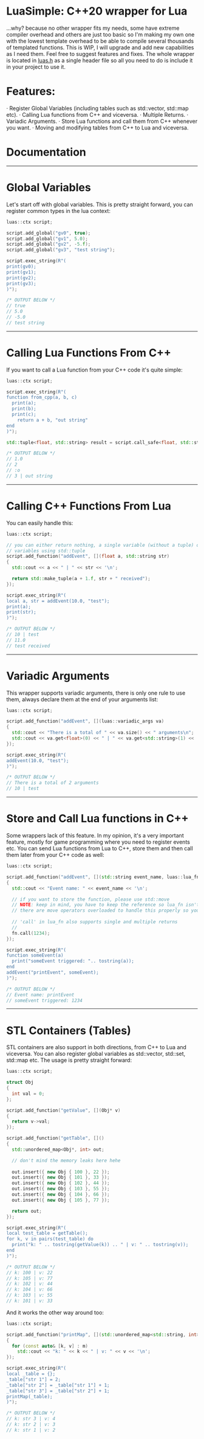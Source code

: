 # LuaSimple: C++20 wrapper for Lua

...why? because no other wrapper fits my needs, some have extreme compiler overhead and others are just too basic so I'm making my own one with the lowest template overhead to be able to compile several thousands of templated functions. This is WIP, I will upgrade and add new capabilities as I need them. Feel free to suggest features and fixes. The whole wrapper is located in [luas.h](LuaSimple/code/luas.h) as a single header file so all you need to do is include it in your project to use it.

# Features:
· Register Global Variables (including tables such as std::vector, std::map etc).
· Calling Lua functions from C++ and viceversa.
· Multiple Returns.
· Variadic Arguments.
· Store Lua functions and call them from C++ whenever you want.
· Moving and modifying tables from C++ to Lua and viceversa.

# Documentation
- - - -
# Global Variables

Let's start off with global variables. This is pretty straight forward, you can register common types in the lua context:

```cpp
luas::ctx script;

script.add_global("gv0", true);
script.add_global("gv1", 5.0);
script.add_global("gv2", -5.f);
script.add_global("gv3", "test string");

script.exec_string(R"(
print(gv0);
print(gv1);
print(gv2);
print(gv3);
)");

/* OUTPUT BELOW */
// true
// 5.0
// -5.0
// test string
```
- - - -
# Calling Lua Functions From C++

If you want to call a Lua function from your C++ code it's quite simple:

```cpp
luas::ctx script;

script.exec_string(R"(
function from_cpp(a, b, c)
  print(a);
  print(b);
  print(c);
	return a + b, "out string"
end
)");

std::tuple<float, std::string> result = script.call_safe<float, std::string>("from_cpp", 1.f, 2, ":o");

/* OUTPUT BELOW */
// 1.0
// 2
// :o
// 3 | out string
```
- - - -
# Calling C++ Functions From Lua

You can easily handle this:

```cpp
luas::ctx script;

// you can either return nothing, a single variable (without a tuple) or multiple
// variables using std::tuple
script.add_function("addEvent", [](float a, std::string str)
{
  std::cout << a << " | " << str << '\n';

  return std::make_tuple(a + 1.f, str + " received");
});

script.exec_string(R"(
local a, str = addEvent(10.0, "test");
print(a);
print(str);
)");

/* OUTPUT BELOW */
// 10 | test
// 11.0
// test received
```
- - - -
# Variadic Arguments

This wrapper supports variadic arguments, there is only one rule to use them, always declare them at the end of your arguments list:

```cpp
luas::ctx script;

script.add_function("addEvent", [](luas::variadic_args va)
{
  std::cout << "There is a total of " << va.size() << " arguments\n";
  std::cout << va.get<float>(0) << " | " << va.get<std::string>(1) << '\n';
});

script.exec_string(R"(
addEvent(10.0, "test");
)");

/* OUTPUT BELOW */
// There is a total of 2 arguments
// 10 | test
```
- - - -
# Store and Call Lua functions in C++

Some wrappers lack of this feature. In my opinion, it's a very important feature, mostly for game programming where you need to register events etc. You can send Lua functions from Lua to C++, store them and then call them later from your C++ code as well:

```cpp
luas::ctx script;

script.add_function("addEvent", [](std::string event_name, luas::lua_fn& fn) // lua_fn must be a reference
{
  std::cout << "Event name: " << event_name << '\n';

  // if you want to store the function, please use std::move
  // NOTE: keep in mind, you have to keep the reference so lua_fn isn't destroyed.
  // there are move operators overloaded to handle this properly so you must use std::move
  
  // 'call' in lua_fn also supports single and multiple returns
  //
  fn.call(1234);
});

script.exec_string(R"(
function someEvent(a)
  print("someEvent triggered: ".. tostring(a));
end
addEvent("printEvent", someEvent);
)");

/* OUTPUT BELOW */
// Event name: printEvent
// someEvent triggered: 1234

```
- - - -
# STL Containers (Tables)

STL containers are also support in both directions, from C++ to Lua and viceversa. You can also register global variables as std::vector, std::set, std::map etc. The usage is pretty straight forward:

```cpp
luas::ctx script;

struct Obj
{
  int val = 0;
};

script.add_function("getValue", [](Obj* v)
{
  return v->val;
});

script.add_function("getTable", []()
{
  std::unordered_map<Obj*, int> out;

  // don't mind the memory leaks here hehe
  
  out.insert({ new Obj { 100 }, 22 });
  out.insert({ new Obj { 101 }, 33 });
  out.insert({ new Obj { 102 }, 44 });
  out.insert({ new Obj { 103 }, 55 });
  out.insert({ new Obj { 104 }, 66 });
  out.insert({ new Obj { 105 }, 77 }); 

  return out;
});

script.exec_string(R"(
local test_table = getTable();
for k, v in pairs(test_table) do
  print("k: " .. tostring(getValue(k)) .. " | v: " .. tostring(v));
end
)");

/* OUTPUT BELOW */
// k: 100 | v: 22
// k: 105 | v: 77
// k: 102 | v: 44
// k: 104 | v: 66
// k: 103 | v: 55
// k: 101 | v: 33
```

And it works the other way around too:

```cpp
luas::ctx script;

script.add_function("printMap", [](std::unordered_map<std::string, int> m)
{
  for (const auto& [k, v] : m)
    std::cout << "k: " << k << " | v: " << v << '\n';
});

script.exec_string(R"(
local _table = {};
_table["str 1"] = 2;
_table["str 2"] = _table["str 1"] + 1;
_table["str 3"] = _table["str 2"] + 1;
printMap(_table);
)");

/* OUTPUT BELOW */
// k: str 3 | v: 4
// k: str 2 | v: 3
// k: str 1 | v: 2
```
